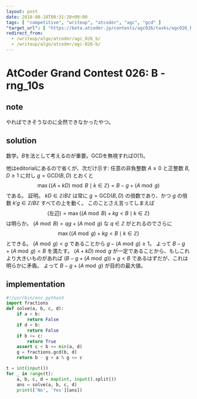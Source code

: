 ```yaml
---
layout: post
date: 2018-08-10T00:31:20+09:00
tags: [ "competitive", "writeup", "atcoder", "agc", "gcd" ]
"target_url": [ "https://beta.atcoder.jp/contests/agc026/tasks/agc026_b" ]
redirect_from:
  - /writeup/algo/atcoder/agc_026_b/
  - /writeup/algo/atcoder/agc-026-b/
---
```


# AtCoder Grand Contest 026: B - rng_10s

## note

やればできそうなのに全然できなかったやつ。

## solution

数学。$B$を法として考えるのが重要。GCDを無視すれば$O(1)$。

他はeditorialにあるので省くが、次だけ示す: 任意の非負整数 $A \ge 0$ と正整数 $B, D \ge 1$ に対し $g = \mathrm{GCD}(B, D)$ とおくと $$\max \left\{ (A + kD) \bmod B \mid k \in \mathbb{Z} \right\} = B - g + (A \bmod g)$$ である。
証明。
$kD \in \mathbb{Z}/B\mathbb{Z}$ は常に $g = \mathrm{GCD}(B, D)$ の倍数であり、かつ $g$ の倍数 $k'g \in \mathbb{Z}/B\mathbb{Z}$ すべての上を動く。
このことさえ言ってしまえば $$(\text{左辺}) = \max \left\{ (A \bmod B) + kg \lt B \mid k \in \mathbb{Z} \right\}$$ は明らか。
$(A \bmod B) = qg + (A \bmod g)$ な $q \in \mathbb{Z}$ がとれるのでさらに $$\max \left\{ (A \bmod g) + kg \lt B \mid k \in \mathbb{Z} \right\}$$ とできる。
$(A \bmod g) \lt g$ であることから $g - (A \bmod g) \ge 1$。
よって $B - g + (A \bmod g) \lt B$ を満たす。
$(A + kD) \bmod g$ が一定であることから、もしこれより大きいものがあれば $(B - g + (A \bmod g)) + g \lt B$ であるはずだが、これは明らかに矛盾。
よって $B - g + (A \bmod g)$ が目的の最大値。

## implementation

``` python
#!/usr/bin/env python3
import fractions
def solve(a, b, c, d):
    if a < b:
        return False
    if d < b:
        return False
    if b <= c:
        return True
    assert c < b <= min(a, d)
    g = fractions.gcd(b, d)
    return b - g + a % g <= c

t = int(input())
for _ in range(t):
    a, b, c, d = map(int, input().split())
    ans = solve(a, b, c, d)
    print(['No', 'Yes'][ans])
```
